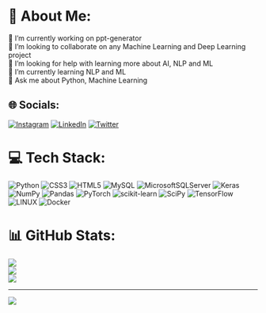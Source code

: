 # 💫 About Me:
🔭 I’m currently working on ppt-generator<br>👯 I’m looking to collaborate on any Machine Learning and Deep Learning project<br>🤝 I’m looking for help with learning more about AI, NLP and ML<br>🌱 I’m currently learning NLP and ML<br>💬 Ask me about Python, Machine Learning<br>


## 🌐 Socials:
[![Instagram](https://img.shields.io/badge/Instagram-%23E4405F.svg?logo=Instagram&logoColor=white)](https://instagram.com/aliinesaei) [![LinkedIn](https://img.shields.io/badge/LinkedIn-%230077B5.svg?logo=linkedin&logoColor=white)](https://linkedin.com/in/alinesaei) [![Twitter](https://img.shields.io/badge/Twitter-%231DA1F2.svg?logo=Twitter&logoColor=white)](https://twitter.com/whois4li) 

# 💻 Tech Stack:
![Python](https://img.shields.io/badge/python-3670A0?style=for-the-badge&logo=python&logoColor=ffdd54) ![CSS3](https://img.shields.io/badge/css3-%231572B6.svg?style=for-the-badge&logo=css3&logoColor=white) ![HTML5](https://img.shields.io/badge/html5-%23E34F26.svg?style=for-the-badge&logo=html5&logoColor=white) ![MySQL](https://img.shields.io/badge/mysql-%2300f.svg?style=for-the-badge&logo=mysql&logoColor=white) ![MicrosoftSQLServer](https://img.shields.io/badge/Microsoft%20SQL%20Sever-CC2927?style=for-the-badge&logo=microsoft%20sql%20server&logoColor=white) ![Keras](https://img.shields.io/badge/Keras-%23D00000.svg?style=for-the-badge&logo=Keras&logoColor=white) ![NumPy](https://img.shields.io/badge/numpy-%23013243.svg?style=for-the-badge&logo=numpy&logoColor=white) ![Pandas](https://img.shields.io/badge/pandas-%23150458.svg?style=for-the-badge&logo=pandas&logoColor=white) ![PyTorch](https://img.shields.io/badge/PyTorch-%23EE4C2C.svg?style=for-the-badge&logo=PyTorch&logoColor=white) ![scikit-learn](https://img.shields.io/badge/scikit--learn-%23F7931E.svg?style=for-the-badge&logo=scikit-learn&logoColor=white) ![SciPy](https://img.shields.io/badge/SciPy-%230C55A5.svg?style=for-the-badge&logo=scipy&logoColor=%white) ![TensorFlow](https://img.shields.io/badge/TensorFlow-%23FF6F00.svg?style=for-the-badge&logo=TensorFlow&logoColor=white) ![LINUX](https://img.shields.io/badge/Linux-FCC624?style=for-the-badge&logo=linux&logoColor=black) ![Docker](https://img.shields.io/badge/docker-%230db7ed.svg?style=for-the-badge&logo=docker&logoColor=white)
# 📊 GitHub Stats:
![](https://github-readme-stats.vercel.app/api?username=alinesaei&theme=onedark&hide_border=false&include_all_commits=true&count_private=false)<br/>
![](https://github-readme-streak-stats.herokuapp.com/?user=alinesaei&theme=onedark&hide_border=false)<br/>
![](https://github-readme-stats.vercel.app/api/top-langs/?username=alinesaei&theme=onedark&hide_border=false&include_all_commits=true&count_private=false&layout=compact)

---
[![](https://visitcount.itsvg.in/api?id=alinesaei&icon=0&color=0)](https://visitcount.itsvg.in)

<!-- Proudly created with GPRM ( https://gprm.itsvg.in ) -->
